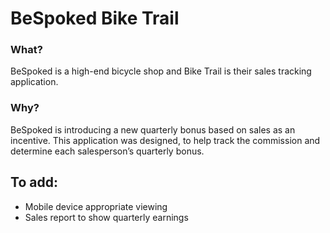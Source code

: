 # BeSpoked Bike Trail

### What?
BeSpoked is a high-end bicycle shop and Bike Trail is their sales tracking application.
### Why?
BeSpoked is introducing a new quarterly bonus based on sales as an incentive. This application was designed, to help track the commission and determine each salesperson’s quarterly bonus.

## To add:
* Mobile device appropriate viewing
* Sales report to show quarterly earnings

